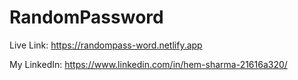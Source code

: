 # RandomPassword

Live Link: https://randompass-word.netlify.app

My LinkedIn: https://www.linkedin.com/in/hem-sharma-21616a320/
